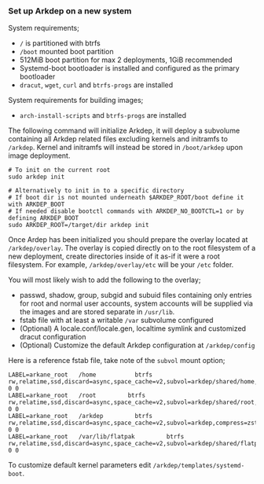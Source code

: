 ### Set up Arkdep on a new system

System requirements;
- `/` is partitioned with btrfs
- `/boot` mounted boot partition
- 512MiB boot partition for max 2 deployments, 1GiB recommended
- Systemd-boot bootloader is installed and configured as the primary bootloader
- `dracut`, `wget`, `curl` and `btrfs-progs` are installed

System requirements for building images;
- `arch-install-scripts` and `btrfs-progs` are installed

The following command will initialize Arkdep, it will deploy a subvolume containing all Arkdep related files excluding kernels and initramfs to `/arkdep`. Kernel and initramfs will instead be stored in `/boot/arkdep` upon image deployment.

```shell
# To init on the current root
sudo arkdep init

# Alternatively to init in to a specific directory
# If boot dir is not mounted underneath $ARKDEP_ROOT/boot define it with ARKDEP_BOOT
# If needed disable bootctl commands with ARKDEP_NO_BOOTCTL=1 or by defining ARKDEP_BOOT
sudo ARKDEP_ROOT=/target/dir arkdep init
```

Once Ardep has been initialized you should prepare the overlay located at `/arkdep/overlay`. The overlay is copied directly on to the root filesystem of a new deployment, create directories inside of it as-if it were a root filesystem. For example, `/arkdep/overlay/etc` will be your `/etc` folder.

You will most likely wish to add the following to the overlay;
- passwd, shadow, group, subgid and subuid files containing only entries for root and normal user accounts, system accounts will be supplied via the images and are stored separate in `/usr/lib`.
- fstab file with at least a writable `/var` subvolume configured
- (Optional) A locale.conf/locale.gen, localtime symlink and customized dracut configuration
- (Optional) Customize the default Arkdep configuration at `/arkdep/config`

Here is a reference fstab file, take note of the `subvol` mount option;

```shell
LABEL=arkane_root	/home         	btrfs     	rw,relatime,ssd,discard=async,space_cache=v2,subvol=arkdep/shared/home,compress=zstd	0 0
LABEL=arkane_root	/root         btrfs     	rw,relatime,ssd,discard=async,space_cache=v2,subvol=arkdep/shared/root,compress=zstd	0 0
LABEL=arkane_root	/arkdep         btrfs     	rw,relatime,ssd,discard=async,space_cache=v2,subvol=arkdep,compress=zstd	0 0
LABEL=arkane_root	/var/lib/flatpak         btrfs     	rw,relatime,ssd,discard=async,space_cache=v2,subvol=arkdep/shared/flatpak,compress=zstd	0 0
```

To customize default kernel parameters edit `/arkdep/templates/systemd-boot`.
